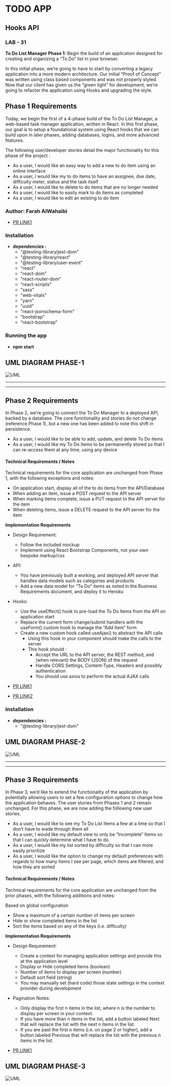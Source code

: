 # **TODO APP**

## **Hooks API**

### **LAB - 31**

**To Do List Manager Phase 1:** Begin the build of an application designed for creating and organizing a “To Do” list in your browser.

In this initial phase, we’re going to have to start by converting a legacy application into a more modern architecture. Our initial “Proof of Concept” was written using class based components and was not properly styled. Now that our client has given us the “green light” for development, we’re going to refactor the application using Hooks and upgrading the style.

## **Phase 1 Requirements**

Today, we begin the first of a 4-phase build of the To Do List Manager, a web-based task manager application, written in React. In this first phase, our goal is to setup a foundational system using React hooks that we can build upon in later phases, adding databases, logins, and more advanced features.

The following user/developer stories detail the major functionality for this phase of the project :

* As a user, I would like an easy way to add a new to do item using an online interface
* As a user, I would like my to do items to have an assignee, due date, difficulty meter, status and the task itself
* As a user, I would like to delete to do items that are no longer needed
* As a user, I would like to easily mark to do items as completed
* As a user, I would like to edit an existing to do item


### **Author: Farah AlWahaibi**

* [PR LINK1](https://github.com/farahalwahaibi/todo/pull/1)


### **Installation**
* **dependencies :**
  *  "@testing-library/jest-dom"
  *  "@testing-library/react"
  *  "@testing-library/user-event"
  *  "react"
  *  "react-dom"
  *  "react-router-dom"
  *  "react-scripts"
  *  "sass"
  *  "web-vitals"
  *  "yarn"
  *  "uuid"
  *  "react-jsonschema-form"
  *  "bootstrap"
  *  "react-bootstrap"


### **Running the app**
* **npm start**


## **UML DIAGRAM PHASE-1**

![UML](1.PNG)

***
***

## **Phase 2 Requirements**

In Phase 2, we’re going to connect the To Do Manager to a deployed API, backed by a database. The core functionality and stories do not change (reference Phase 1), but a new one has been added to note this shift in persistence.

* As a user, I would like to be able to add, update, and delete To Do items
* As a user, I would like my To Do Items to be permanently stored so that I can re-access them at any time, using any device

#### **Technical Requirements / Notes**

Technical requirements for the core application are unchanged from Phase 1, with the following exceptions and notes:

* On application start, display all of the to do items from the API/Database
* When adding an item, issue a POST request to the API server
* When marking items complete, issue a PUT request to the API server for the item
* When deleting items, issue a DELETE request to the API server for the item

**Implementation Requirements**

* Design Requirement:
  * Follow the included mockup
  * Implement using React Bootstrap Components, not your own bespoke markup/css

* API:
  * You have previously built a working, and deployed API server that handles data models such as categories and products
  * Add a new data model for “To Do” items as noted in the Business Requirements document, and deploy it to Heroku

* Hooks:
  * Use the useEffect() hook to pre-load the To Do Items from the API on application start
  * Replace the current form change/submit handlers with the useForm() custom hook to manage the “Add Item” form
  * Create a new custom hook called useAjax() to abstract the API calls 
    * Using this hook in your component should make the calls to the server
    * This hook should :
      * Accept the URL to the API server, the REST method, and (when relevant) the BODY (JSON) of the request
      * Handle CORS Settings, Content-Type, Headers and possibly authentication
      * You should use axios to perform the actual AJAX calls



* [PR LINK1](https://github.com/farahalwahaibi/todo/pull/2)
* [PR LINK2](https://github.com/farahalwahaibi/todo/pull/4)

### **Installation**
* **dependencies :**
  *  "@testing-library/jest-dom"

## **UML DIAGRAM PHASE-2**

![UML](2.PNG)

***
***

## **Phase 3 Requirements**

In Phase 3, we’d like to extend the functionality of the application by potentially allowing users to set a few configuration options to change how the application behaves. The user stories from Phases 1 and 2 remain unchanged. For this phase, we are now adding the following new user stories.

* As a user, I would like to see my To Do List Items a few at a time so that I don’t have to wade through them all
* As a user, I would like my default view to only be “Incomplete” Items so that I can quickly determine what I have to do.
* As a user, I would like my list sorted by difficulty so that I can more easily prioritize
* As a user, I would like the option to change my default preferences with regards to how many Items I see per page, which items are filtered, and how they are sorted


#### **Technical Requirements / Notes**

Technical requirements for the core application are unchanged from the prior phases, with the following additions and notes:

Based on global configuration

* Show a maximum of a certain number of items per screen
* Hide or show completed items in the list
* Sort the items based on any of the keys (i.e. difficulty)

**Implementation Requirements**

* Design Requirement:
  * Create a context for managing application settings and provide this at the application level
  * Display or Hide completed items (boolean)
  * Number of items to display per screen (number)
  * Default sort field (string)
  * You may manually set (hard code) those state settings in the context provider during development

* Pagination Notes:
 
  * Only display the first n items in the list, where n is the number to display per screen in your context.
   * If you have more than n items in the list, add a button labeled Next that will replace the list with the next n items in the list.
   * If you are past the first n items (i.e. on page 2 or higher), add a button labeled Previous that will replace the list with the previous n items in the list.



* [PR LINK1](https://github.com/farahalwahaibi/todo/pull/3)



## **UML DIAGRAM PHASE-3**

![UML](3.PNG)